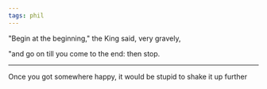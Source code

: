 ```yaml
---
tags: phil
---
```



"Begin at the beginning," the King said, very gravely, 

"and go on till you come to the end: then stop.


---

Once you got somewhere happy, it would be stupid to shake it up further 
